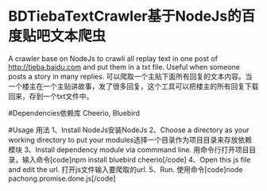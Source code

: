 # BDTiebaTextCrawler基于NodeJs的百度贴吧文本爬虫
A crawler base on NodeJs to crawli all replay text in one post of http://tieba.baidu.com and put them in a txt file. Useful when someone posts a story in many replies.
可以爬取一个主贴下面所有回复的文本内容。当一个楼主在一个主贴讲故事，发了很多回复，这个工具可以把楼主的所有回复下载回来，存到一个txt文件中。

#Dependencies依赖库
Cheerio, Bluebird

#Usage 用法
1、Install NodeJs安装NodeJs
2、Choose a directory as your working directory to put your modules选择一个目录作为项目目录来存放依赖模块
3、Install dependency module via commmand line. 用命令行打开项目目录，输入命令[code]npm install bluebird cheerio[/code]
4、Open this js file and edit the url. 打开js文件输入要爬取的url.
5、Run. 使用命令[code]node pachong.promise.done.js[/code]
